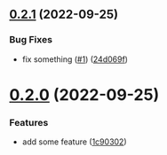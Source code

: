 ## [0.2.1](https://github.com/simonplattner/github-actions-sandbox/compare/v0.2.0...v0.2.1) (2022-09-25)


### Bug Fixes

* fix something ([#1](https://github.com/simonplattner/github-actions-sandbox/issues/1)) ([24d069f](https://github.com/simonplattner/github-actions-sandbox/commit/24d069fbb9baa151280e91c63cbf8391bc5eeb3d))



# [0.2.0](https://github.com/simonplattner/github-actions-sandbox/compare/1c90302f18528ea9d253bc4ff8fb685725ba4729...v0.2.0) (2022-09-25)


### Features

* add some feature ([1c90302](https://github.com/simonplattner/github-actions-sandbox/commit/1c90302f18528ea9d253bc4ff8fb685725ba4729))



